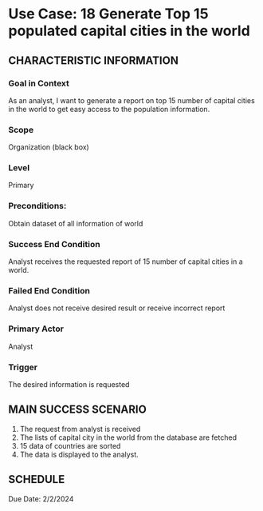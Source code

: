 
# Use Case: 18	Generate Top 15 populated capital cities in the world

## CHARACTERISTIC INFORMATION
### Goal in Context
As an analyst, I want to generate a report on top 15 number of capital cities in the world to get easy access to the population information.

### Scope
Organization (black box)
### Level
Primary
### Preconditions:
Obtain dataset of all information of world
### Success End Condition
Analyst receives the requested report of 15  number of capital cities in a world.
### Failed End Condition
Analyst does not receive desired result or receive incorrect report

### Primary Actor
Analyst
### Trigger
The desired information is requested

## MAIN SUCCESS SCENARIO
1.  The request from analyst is received
2.  The lists of capital city in the world from the database are fetched
3.  15 data of countries are sorted
4.  The data is displayed to the analyst.

## SCHEDULE
Due Date: 2/2/2024


